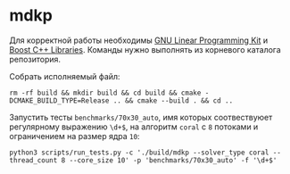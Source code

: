 # mdkp
Для корректной работы необходимы [GNU Linear Programming Kit](https://www.gnu.org/software/glpk/) и [Boost C++ Libraries](https://www.boost.org).
Команды нужно выполнять из корневого каталога репозитория.

Собрать исполняемый файл:
```
rm -rf build && mkdir build && cd build && cmake -DCMAKE_BUILD_TYPE=Release .. && cmake --build . && cd ..
```
Запустить тесты `benchmarks/70x30_auto`, имя которых соотвествуюет регулярному выражению `\d+$`, на алгоритм `coral` с `8` потоками и ограничением на размер ядра `10`:
```
python3 scripts/run_tests.py -c './build/mdkp --solver_type coral --thread_count 8 --core_size 10' -p 'benchmarks/70x30_auto' -f '\d+$'
```
